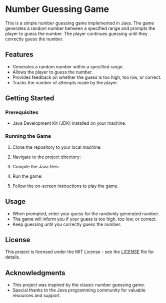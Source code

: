 # Number Guessing Game

This is a simple number guessing game implemented in Java. The game generates a random number between a specified range and prompts the player to guess the number. The player continues guessing until they correctly guess the number.

## Features

- Generates a random number within a specified range.
- Allows the player to guess the number.
- Provides feedback on whether the guess is too high, too low, or correct.
- Tracks the number of attempts made by the player.


## Getting Started

### Prerequisites

- Java Development Kit (JDK) installed on your machine.

### Running the Game

1. Clone the repository to your local machine:


2. Navigate to the project directory:


3. Compile the Java files:


4. Run the game:


5. Follow the on-screen instructions to play the game.

## Usage

- When prompted, enter your guess for the randomly generated number.
- The game will inform you if your guess is too high, too low, or correct.
- Keep guessing until you correctly guess the number.


## License

This project is licensed under the MIT License - see the [LICENSE](LICENSE) file for details.

## Acknowledgments

- This project was inspired by the classic number guessing game.
- Special thanks to the Java programming community for valuable resources and support.

